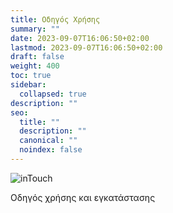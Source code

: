 ```yaml
---
title: Οδηγός Χρήσης
summary: ""
date: 2023-09-07T16:06:50+02:00
lastmod: 2023-09-07T16:06:50+02:00
draft: false
weight: 400
toc: true
sidebar:
  collapsed: true
description: ""
seo:
  title: ""
  description: ""
  canonical: ""
  noindex: false
---
```

![inTouch](/images/intouch.png "inTouch")

Οδηγός χρήσης και εγκατάστασης
